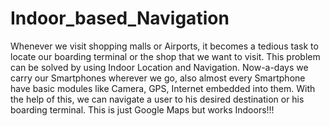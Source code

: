 # Indoor_based_Navigation
Whenever we visit shopping malls or Airports, it becomes a tedious task to locate our boarding terminal or the shop that we want to visit. This problem can be solved by using Indoor Location and Navigation. Now-a-days we carry our Smartphones wherever we go, also almost every Smartphone have basic modules like Camera, GPS, Internet embedded into them. With the help of this, we can navigate a user to his desired destination or his boarding terminal. This is just Google Maps but works Indoors!!!
